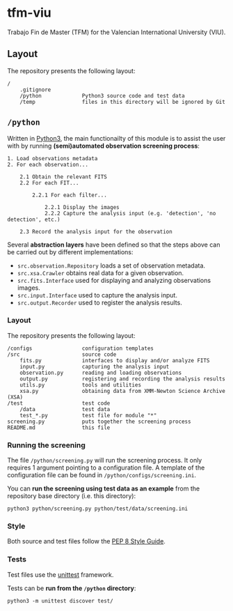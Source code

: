# tfm-viu

Trabajo Fin de Master (TFM) for the Valencian International University (VIU).

## Layout

The repository presents the following layout:

```
/
    .gitignore      
    /python             Python3 source code and test data
    /temp               files in this directory will be ignored by Git
```

## `/python`

Written in [Python3](https://www.python.org/downloads/), the main functionailty of this module is to assist the user with by running **(semi)automated observation screening process**:

```
1. Load observations metadata
2. For each observation...

    2.1 Obtain the relevant FITS
    2.2 For each FIT...
        
        2.2.1 For each filter...
    
            2.2.1 Display the images
            2.2.2 Capture the analysis input (e.g. 'detection', 'no detection', etc.)
    
    2.3 Record the analysis input for the observation
```

Several **abstraction layers** have been defined so that the steps above can be carried out by different implementations:

- `src.observation.Repository` loads a set of observation metadata.
- `src.xsa.Crawler` obtains real data for a given observation.
- `src.fits.Interface` used for displaying and analyzing observations images.
- `src.input.Interface` used to capture the analysis input.
- `src.output.Recorder` used to register the analysis results.

### Layout

The repository presents the following layout:

```
/configs                configuration templates
/src                    source code
    fits.py             interfaces to display and/or analyze FITS
    input.py            capturing the analysis input
    observation.py      reading and loading observations
    output.py           registering and recording the analysis results
    utils.py            tools and utilities
    xsa.py              obtaining data from XMM-Newton Science Archive (XSA)
/test                   test code
    /data               test data
    test_*.py           test file for module "*"
screening.py            puts together the screening process
README.md               this file
```

### Running the screening

The file `/python/screening.py` will run the screening process. It only requires 1 argument pointing to a configuration file. A template of the configuration file can be found in `/python/configs/screening.ini`.

You can **run the screening using test data as an example** from the repository base directory (i.e. this directory):

```
python3 python/screening.py python/test/data/screening.ini
```

### Style

Both source and test files follow the [PEP 8 Style Guide](https://peps.python.org/pep-0008/#introduction).

### Tests

Test files use the [unittest](https://docs.python.org/3/library/unittest.html) framework.

Tests can be **run from the `/python` directory**:

```
python3 -m unittest discover test/
```
